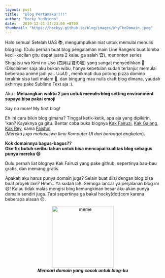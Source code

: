 ```yaml
---
layout: post
title:  "Blog Pertamaku!!!!"
author: "Hocky Yudhiono"
date:   2019-12-21 14:23:00 +0700
thumbnail: "https://hockyy.github.io/blog/images/WhyTheDomain.jpeg"
---
```


Halo semua! Setelah UAS :books:, mengumpulkan niat untuk memulai menulis blog lagi (Dulu pernah buat blog pengalaman main Line Rangers buat lomba kecil-kecilan gitu dapat juara 2 kalau ga salah :trophy:), menonton series Shigatsu wa Kimi no Uso (四月は君の嘘) yang sangat menyedihkan :violin: (Disclaimer saja aku bukan wibu, hanya kebetulan sudah terlanjur memulai beberapa animé jadi ya.. UωU) , menikmati dua potong pizza domino terakhir sisa tadi malam :pizza:, dan bingung mau nulis draft blog dimana, yaudah akhirnya pake Sublime Text aja :).

Aku : **Meluangkan waktu 2 jam untuk ~~menulis blog~~ setting environment supaya bisa pakai emoji**

Say no more! My first blog!

Eh ini cara bikin blog gimana? Tinggal ketik-ketik, apa aja yang dipikirin, 'kan? Kayaknya ga gitu.
Bentar coba buka blognya [Kak Fairuzi](https://fairuzi10.com), [Kak Galang](https://jurnalgalang.com), [Kak Rey](https://rwhendry.com), sama [Faishol](http://faishol.net)<br>(*Mereka juga mahasiswa Ilmu Komputer UI dari berbagai angkatan*).

**Kok domainnya bagus-bagus??**<br>
**Oke fix butuh seribu tahun untuk bisa mencapai kualitas blog sebagus punya mereka :cry:**

Dulu pernah liat blognya Kak Fairuzi yang pake github, sepertinya bau-bau gratis, dan memang gratis.

Apakah aku harus punya domain juga?
Selain buat diisi dengan blog bisa buat proyek lain? Hmm.. Ya sudah lah. Semoga lancar ya perjalanan blog ini :smile:! Kalau tidak malas mengisi blog kemungkinan besar aku akan punya domain sendiri juga. Tapi sepertinya ga bakal hocky(dot)com karena beberapa alasan :upside_down_face:.

<div align="center"><img src="https://hockyy.github.io/blog/images/WhyTheDomain.jpeg" alt="meme" width="200" class="meme" /><br> <b><i>Mencari domain yang cocok untuk blog-ku </i></b></div>

